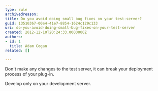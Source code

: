 ```yaml
---
type: rule
archivedreason: 
title: Do you avoid doing small bug fixes on your test-server?
guid: 13510367-00e4-41e7-8854-1624c129c133
uri: do-you-avoid-doing-small-bug-fixes-on-your-test-server
created: 2012-12-10T20:24:33.0000000Z
authors:
- id: 1
  title: Adam Cogan
related: []

---
```



<p>
          Don't make any changes to the test server, it can break your deployment process
          of your plug-in.
        </p>
        <p>
          Develop only on your development server.
        </p>
<br><excerpt class='endintro'></excerpt><br>



